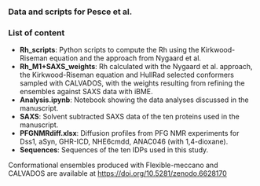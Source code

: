 ### Data and scripts for Pesce et al.

### List of content
- **Rh_scripts**: Python scripts to compute the Rh using the Kirkwood-Riseman equation and the approach from Nygaard et al.
- **Rh_M1+SAXS_weights**: Rh calculated with the Nygaard et al. approach, the Kirkwood-Riseman equation and HullRad selected conformers sampled with CALVADOS, with the weights resulting from refining the ensembles against SAXS data with iBME. 
- **Analysis.ipynb**: Notebook showing the data analyses discussed in the manuscript.
- **SAXS**: Solvent subtracted SAXS data of the ten proteins used in the manuscript.
- **PFGNMRdiff.xlsx**: Diffusion profiles from PFG NMR experiments for Dss1, aSyn, GHR-ICD, NHE6cmdd, ANAC046 (with 1,4-dioxane).
- **Sequences**: Sequences of the ten IDPs used in this study.

Conformational ensembles produced with Flexible-meccano and CALVADOS are available at https://doi.org/10.5281/zenodo.6628170
